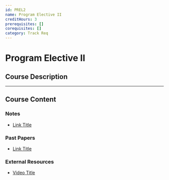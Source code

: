 ```yaml
---
id: PREL2
name: Program Elective II
creditHours: 3
prerequisites: []
corequisites: []
category: Track Req
---
```


# Program Elective II

## Course Description
<Description>

---

## Course Content

### Notes
- [Link Title](https://link.com)

### Past Papers
- [Link Title](https://link.com)

### External Resources
- [Video Title](https://link.com)
